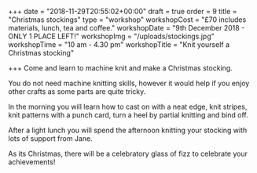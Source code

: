 +++
date = "2018-11-29T20:55:02+00:00"
draft = true
order = 9
title = "Christmas stockings"
type = "workshop"
workshopCost = "£70 includes materials, lunch, tea and coffee."
workshopDate = "9th December 2018 - ONLY 1 PLACE LEFT!"
workshopImg = "/uploads/stockings.jpg"
workshopTime = "10 am - 4.30 pm"
workshopTitle = "Knit yourself a Christmas stocking"

+++
Come and learn to machine knit and make a Christmas stocking.

You do not need machine knitting skills, however it would help if you enjoy other crafts as some parts are quite tricky.

In the morning you will learn how to cast on with a neat edge, knit stripes, knit patterns with a punch card, turn a heel by partial knitting and bind off.

After a light lunch you will spend the afternoon knitting your stocking with lots of support from Jane.

As its Christmas, there will be a celebratory glass of fizz to celebrate your achievements!